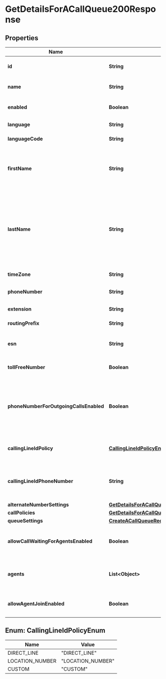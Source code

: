 

# GetDetailsForACallQueue200Response


## Properties

| Name | Type | Description | Notes |
|------------ | ------------- | ------------- | -------------|
|**id** | **String** | A unique identifier for the call queue. |  |
|**name** | **String** | Unique name for the call queue. |  |
|**enabled** | **Boolean** | Whether or not the call queue is enabled. |  |
|**language** | **String** | Language for the call queue. |  [optional] |
|**languageCode** | **String** | Language code. |  [optional] |
|**firstName** | **String** | First name to be shown when calls are forwarded out of this call queue. Defaults to &#x60;.&#x60;. |  [optional] |
|**lastName** | **String** | Last name to be shown when calls are forwarded out of this call queue. Defaults to the &#x60;phoneNumber&#x60; if set, otherwise defaults to call group name. |  [optional] |
|**timeZone** | **String** | Time zone for the call queue. |  [optional] |
|**phoneNumber** | **String** | Primary phone number of the call queue. |  [optional] |
|**extension** | **String** | Extension of the call queue. |  [optional] |
|**routingPrefix** | **String** | Routing prefix of location. |  [optional] |
|**esn** | **String** | Routing prefix + extension of a person or workspace. |  [optional] |
|**tollFreeNumber** | **Boolean** | Indicate if the number is toll free. |  [optional] |
|**phoneNumberForOutgoingCallsEnabled** | **Boolean** | When true, indicates that the agent&#39;s configuration allows them to use the queue&#39;s Caller ID for outgoing calls. |  [optional] |
|**callingLineIdPolicy** | [**CallingLineIdPolicyEnum**](#CallingLineIdPolicyEnum) | Which type of Calling Line ID Policy Selected for Call Queue. |  [optional] |
|**callingLineIdPhoneNumber** | **String** | Calling line ID Phone number which will be shown if CUSTOM is selected. |  [optional] |
|**alternateNumberSettings** | [**GetDetailsForACallQueue200ResponseAlternateNumberSettings**](GetDetailsForACallQueue200ResponseAlternateNumberSettings.md) |  |  |
|**callPolicies** | [**GetDetailsForACallQueue200ResponseCallPolicies**](GetDetailsForACallQueue200ResponseCallPolicies.md) |  |  |
|**queueSettings** | [**CreateACallQueueRequestQueueSettings**](CreateACallQueueRequestQueueSettings.md) |  |  |
|**allowCallWaitingForAgentsEnabled** | **Boolean** | Flag to indicate whether call waiting is enabled for &#x60;agents&#x60;. |  [optional] |
|**agents** | **List&lt;Object&gt;** | People, workspaces and virtual lines that are eligible to receive calls. |  |
|**allowAgentJoinEnabled** | **Boolean** | Whether or not to allow agents to join or unjoin a queue. |  [optional] |



## Enum: CallingLineIdPolicyEnum

| Name | Value |
|---- | -----|
| DIRECT_LINE | &quot;DIRECT_LINE&quot; |
| LOCATION_NUMBER | &quot;LOCATION_NUMBER&quot; |
| CUSTOM | &quot;CUSTOM&quot; |



